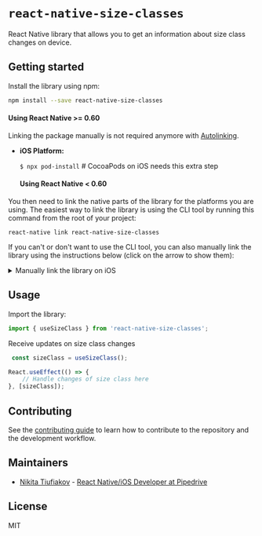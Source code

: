 # `react-native-size-classes`

React Native library that allows you to get an information about size class changes on device.

## Getting started

Install the library using npm:
```sh
npm install --save react-native-size-classes
```

#### Using React Native >= 0.60
Linking the package manually is not required anymore with [Autolinking](https://github.com/react-native-community/cli/blob/master/docs/autolinking.md).

- **iOS Platform:**

  `$ npx pod-install` # CocoaPods on iOS needs this extra step

  #### Using React Native < 0.60

You then need to link the native parts of the library for the platforms you are using. The easiest way to link the library is using the CLI tool by running this command from the root of your project:

```
react-native link react-native-size-classes
```

If you can't or don't want to use the CLI tool, you can also manually link the library using the instructions below (click on the arrow to show them):

<details>
<summary>Manually link the library on iOS</summary>

Either follow the [instructions in the React Native documentation](https://facebook.github.io/react-native/docs/linking-libraries-ios#manual-linking) to manually link the framework or link using [Cocoapods](https://cocoapods.org) by adding this to your `Podfile`:

```ruby
pod 'react-native-size-classes', :path => '../node_modules/react-native-size-classes'
```

</details>

## Usage
Import the library:

```js
import { useSizeClass } from 'react-native-size-classes';
```

Receive updates on size class changes
```js
 const sizeClass = useSizeClass();

React.useEffect(() => {
    // Handle changes of size class here
}, [sizeClass]);
```

## Contributing

See the [contributing guide](CONTRIBUTING.md) to learn how to contribute to the repository and the development workflow.

## Maintainers

* [Nikita Tiufiakov](https://github.com/tyfyakov21) - [React Native/iOS Developer at Pipedrive](https://www.pipedrive.com/)

## License

MIT
